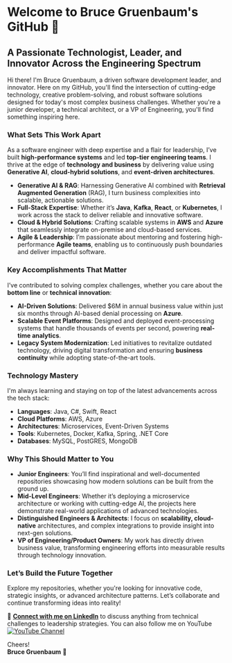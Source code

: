 # Welcome to Bruce Gruenbaum's GitHub 🚀

## A Passionate Technologist, Leader, and Innovator Across the Engineering Spectrum

Hi there! I'm Bruce Gruenbaum, a driven software development leader, and innovator. Here on my GitHub, you'll find the intersection of cutting-edge technology, creative problem-solving, and robust software solutions designed for today's most complex business challenges. Whether you're a junior developer, a technical architect, or a VP of Engineering, you'll find something inspiring here.

### What Sets This Work Apart

As a software engineer with deep expertise and a flair for leadership, I’ve built **high-performance systems** and led **top-tier engineering teams**. I thrive at the edge of **technology and business** by delivering value using **Generative AI**, **cloud-hybrid solutions**, and **event-driven architectures**.

- **Generative AI & RAG**: Harnessing Generative AI combined with **Retrieval Augmented Generation** (RAG), I turn business complexities into scalable, actionable solutions.
- **Full-Stack Expertise**: Whether it’s **Java**, **Kafka**, **React**, or **Kubernetes**, I work across the stack to deliver reliable and innovative software.
- **Cloud & Hybrid Solutions**: Crafting scalable systems in **AWS** and **Azure** that seamlessly integrate on-premise and cloud-based services.
- **Agile & Leadership**: I’m passionate about mentoring and fostering high-performance **Agile teams**, enabling us to continuously push boundaries and deliver impactful software.

### Key Accomplishments That Matter
I’ve contributed to solving complex challenges, whether you care about the **bottom line** or **technical innovation**:

- **AI-Driven Solutions**: Delivered $6M in annual business value within just six months through AI-based denial processing on **Azure**. 
- **Scalable Event Platforms**: Designed and deployed event-processing systems that handle thousands of events per second, powering **real-time analytics**.
- **Legacy System Modernization**: Led initiatives to revitalize outdated technology, driving digital transformation and ensuring **business continuity** while adopting state-of-the-art tools.

### Technology Mastery
I'm always learning and staying on top of the latest advancements across the tech stack:

- **Languages**: Java, C#, Swift, React
- **Cloud Platforms**: AWS, Azure
- **Architectures**: Microservices, Event-Driven Systems
- **Tools**: Kubernetes, Docker, Kafka, Spring, .NET Core
- **Databases**: MySQL, PostGRES, MongoDB

### Why This Should Matter to You
- **Junior Engineers**: You’ll find inspirational and well-documented repositories showcasing how modern solutions can be built from the ground up.
- **Mid-Level Engineers**: Whether it’s deploying a microservice architecture or working with cutting-edge AI, the projects here demonstrate real-world applications of advanced technologies.
- **Distinguished Engineers & Architects**: I focus on **scalability, cloud-native** architectures, and complex integrations to provide insight into next-gen solutions.
- **VP of Engineering/Product Owners**: My work has directly driven business value, transforming engineering efforts into measurable results through technology innovation.

### Let’s Build the Future Together
Explore my repositories, whether you're looking for innovative code, strategic insights, or advanced architecture patterns. Let’s collaborate and continue transforming ideas into reality!

🔗 **[Connect with me on LinkedIn](https://www.linkedin.com/in/brucegruenbaum)** to discuss anything from technical challenges to leadership strategies.
You can also follow me on YouTube [![YouTube Channel](https://img.shields.io/badge/YouTube-The%20Software%20Gorilla-red?style=flat-square&logo=youtube)](https://www.youtube.com/@TheSoftwareGorilla)

Cheers!  
**Bruce Gruenbaum** 🥂  
<!--
# Welcome to My GitHub!

## Hi there! I'm Bruce Gruenbaum – an innovative software development leader 🔧💡

Welcome to my corner of GitHub, where cutting-edge technology and creative problem-solving converge!

### About Me
I'm a seasoned software engineer with a knack for architecting comprehensive solutions and leading teams to develop world-class software products. With years of experience under my belt, I've honed my skills in generative AI, cloud-hybrid solutions, and event-driven architectures. 🚀

### What I Do Best
- **Generative AI & RAG:** I innovate with AI, particularly generative AI combined with Retrieval Augmented Generation to solve complex business challenges and accelerate value delivery. 🧠⚙️
- **Full-Stack Engineering:** From Java to Kafka, to Kubernetes and AWS, I immerse myself in diverse technologies to build robust, scalable systems. 🌐
- **Cloud Solutions:** Expert in leveraging Azure and AWS for developing cloud-hybrid applications and services. ☁️
- **High-Performance Teams:** I’m passionate about building and mentoring high-performing, Agile software engineering teams that deliver results. 👥🏆

### Notable Achievements
- **Accelerated Denial Processing:** Delivered $6M annual business value in six months using AI solutions on Azure.
- **Cloud-Based Event Platforms:** Designed and deployed platforms handling thousands of events per second, integrating seamlessly with real-time analytics tools.
- **Legacy Tech Modernization:** Modernized an array of legacy systems, integrating state-of-the-art technology whilst maintaining seamless operations.

### Tech Stack Mastery
- **Programming Languages:** Java, C#, Swift, React
- **Cloud Platforms:** AWS, Azure
- **Architectures:** Microservices, event-driven
- **Tools & Frameworks:** Kubernetes, Docker, Kafka, Spring, .NET Core
- **Databases:** MySQL, PostGRES

### Let's Connect!
Feel free to explore my repos and find out what I'm currently tinkering with. If you're into transforming ideas into reality, let's connect and create magic together!

**You can also find me on [LinkedIn](https://www.linkedin.com/in/brucegruenbaum)** 🔗 

Cheers! 🥂  
Bruce

## Hi there 👋

**bgruenba/bgruenba** is a ✨ _special_ ✨ repository because its `README.md` (this file) appears on your GitHub profile.

Here are some ideas to get you started:

- 🔭 I’m currently working on ...
- 🌱 I’m currently learning ...
- 👯 I’m looking to collaborate on ...
- 🤔 I’m looking for help with ...
- 💬 Ask me about ...
- 📫 How to reach me: ...
- 😄 Pronouns: ...
- ⚡ Fun fact: ...
-->
